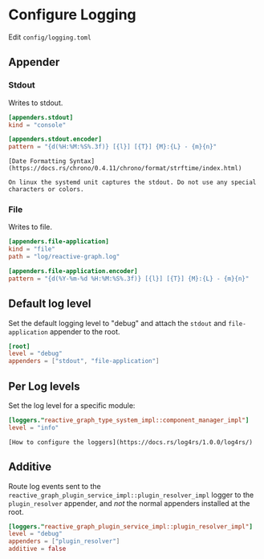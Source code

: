 # Configure Logging

Edit `config/logging.toml`

## Appender

### Stdout

Writes to stdout.

```toml
[appenders.stdout]
kind = "console"

[appenders.stdout.encoder]
pattern = "{d(%H:%M:%S%.3f)} [{l}] [{T}] {M}:{L} - {m}{n}"
```

```admonish tip "Documentation of the date format library"
[Date Formatting Syntax](https://docs.rs/chrono/0.4.11/chrono/format/strftime/index.html)
```

```admonish tip "systemd"
On linux the systemd unit captures the stdout. Do not use any special characters or colors.
```

### File

Writes to file.

```toml
[appenders.file-application]
kind = "file"
path = "log/reactive-graph.log"

[appenders.file-application.encoder]
pattern = "{d(%Y-%m-%d %H:%M:%S%.3f)} [{l}] [{T}] {M}:{L} - {m}{n}"
```

## Default log level

Set the default logging level to "debug" and attach the `stdout` and `file-application` appender to the root.

```toml
[root]
level = "debug"
appenders = ["stdout", "file-application"]
```

## Per Log levels

Set the log level for a specific module:

```toml
[loggers."reactive_graph_type_system_impl::component_manager_impl"]
level = "info"
```

```admonish tip "Documentation of the logging library"
[How to configure the loggers](https://docs.rs/log4rs/1.0.0/log4rs/)
```

## Additive

Route log events sent to the `reactive_graph_plugin_service_impl::plugin_resolver_impl` logger
to the `plugin_resolver` appender, and *not* the normal appenders installed at the root.

```toml
[loggers."reactive_graph_plugin_service_impl::plugin_resolver_impl"]
level = "debug"
appenders = ["plugin_resolver"]
additive = false
```
